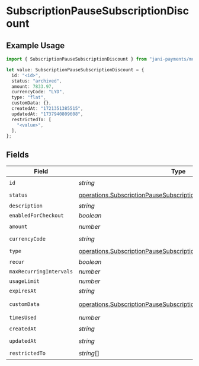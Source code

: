 # SubscriptionPauseSubscriptionDiscount

## Example Usage

```typescript
import { SubscriptionPauseSubscriptionDiscount } from "jani-payments/models/operations";

let value: SubscriptionPauseSubscriptionDiscount = {
  id: "<id>",
  status: "archived",
  amount: 7833.97,
  currencyCode: "LYD",
  type: "flat",
  customData: {},
  createdAt: "1721351385515",
  updatedAt: "1737940809608",
  restrictedTo: [
    "<value>",
  ],
};
```

## Fields

| Field                                                                                                                                                    | Type                                                                                                                                                     | Required                                                                                                                                                 | Description                                                                                                                                              |
| -------------------------------------------------------------------------------------------------------------------------------------------------------- | -------------------------------------------------------------------------------------------------------------------------------------------------------- | -------------------------------------------------------------------------------------------------------------------------------------------------------- | -------------------------------------------------------------------------------------------------------------------------------------------------------- |
| `id`                                                                                                                                                     | *string*                                                                                                                                                 | :heavy_check_mark:                                                                                                                                       | N/A                                                                                                                                                      |
| `status`                                                                                                                                                 | [operations.SubscriptionPauseSubscriptionSubscriptionResponseStatus](../../models/operations/subscriptionpausesubscriptionsubscriptionresponsestatus.md) | :heavy_check_mark:                                                                                                                                       | N/A                                                                                                                                                      |
| `description`                                                                                                                                            | *string*                                                                                                                                                 | :heavy_minus_sign:                                                                                                                                       | N/A                                                                                                                                                      |
| `enabledForCheckout`                                                                                                                                     | *boolean*                                                                                                                                                | :heavy_minus_sign:                                                                                                                                       | N/A                                                                                                                                                      |
| `amount`                                                                                                                                                 | *number*                                                                                                                                                 | :heavy_check_mark:                                                                                                                                       | N/A                                                                                                                                                      |
| `currencyCode`                                                                                                                                           | *string*                                                                                                                                                 | :heavy_check_mark:                                                                                                                                       | N/A                                                                                                                                                      |
| `type`                                                                                                                                                   | [operations.SubscriptionPauseSubscriptionType](../../models/operations/subscriptionpausesubscriptiontype.md)                                             | :heavy_check_mark:                                                                                                                                       | N/A                                                                                                                                                      |
| `recur`                                                                                                                                                  | *boolean*                                                                                                                                                | :heavy_minus_sign:                                                                                                                                       | N/A                                                                                                                                                      |
| `maxRecurringIntervals`                                                                                                                                  | *number*                                                                                                                                                 | :heavy_minus_sign:                                                                                                                                       | N/A                                                                                                                                                      |
| `usageLimit`                                                                                                                                             | *number*                                                                                                                                                 | :heavy_minus_sign:                                                                                                                                       | N/A                                                                                                                                                      |
| `expiresAt`                                                                                                                                              | *string*                                                                                                                                                 | :heavy_minus_sign:                                                                                                                                       | N/A                                                                                                                                                      |
| `customData`                                                                                                                                             | [operations.SubscriptionPauseSubscriptionSubscriptionCustomData](../../models/operations/subscriptionpausesubscriptionsubscriptioncustomdata.md)         | :heavy_check_mark:                                                                                                                                       | Any valid JSON value                                                                                                                                     |
| `timesUsed`                                                                                                                                              | *number*                                                                                                                                                 | :heavy_minus_sign:                                                                                                                                       | N/A                                                                                                                                                      |
| `createdAt`                                                                                                                                              | *string*                                                                                                                                                 | :heavy_check_mark:                                                                                                                                       | N/A                                                                                                                                                      |
| `updatedAt`                                                                                                                                              | *string*                                                                                                                                                 | :heavy_check_mark:                                                                                                                                       | N/A                                                                                                                                                      |
| `restrictedTo`                                                                                                                                           | *string*[]                                                                                                                                               | :heavy_check_mark:                                                                                                                                       | N/A                                                                                                                                                      |